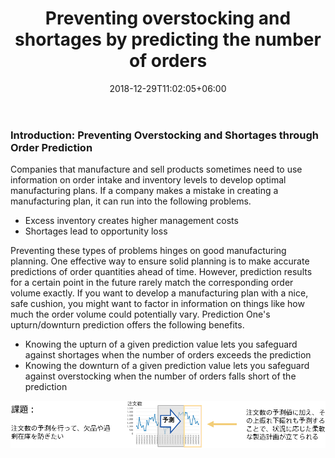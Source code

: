 ﻿---
title: "Preventing overstocking and shortages by predicting the number of orders"
date: 2018-12-29T11:02:05+06:00
lastmod: 2020-01-05T10:42:26+06:00
weight: 13
draft: false
# metaタグのパラメータ
meta:
  description: "This is a tutorial on Prediction One, a piece of software that can be easily operated by non-experts, which calculates predictions from data. This section explains how to use Prediction One, using the example of prevent overstocking and shortages by predicting the number of orders."
# クラウド・デスクトップ限定ページの場合は片方のみtrueにする
visible:
  is_cloud_only: true
  is_desktop_only: false
# 検索でヒットする文字列の指定
keywords:
  [
    "time series",
    "Number of orders",
    "tutorials",
    "Inventory",
    "Upturn/downturn",
    "How to use",
  ]
tutorial_page:
  is_next_exists: true
---

### Introduction: Preventing Overstocking and Shortages through Order Prediction

Companies that manufacture and sell products sometimes need to use information on order intake and inventory levels to develop optimal manufacturing plans. If a company makes a mistake in creating a manufacturing plan, it can run into the following problems.

- Excess inventory creates higher management costs
- Shortages lead to opportunity loss

Preventing these types of problems hinges on good manufacturing planning. One effective way to ensure solid planning is to make accurate predictions of order quantities ahead of time. However, prediction results for a certain point in the future rarely match the corresponding order volume exactly. If you want to develop a manufacturing plan with a nice, safe cushion, you might want to factor in information on things like how much the order volume could potentially vary. Prediction One's upturn/downturn prediction offers the following benefits.

- Knowing the upturn of a given prediction value lets you safeguard against shortages when the number of orders exceeds the prediction
- Knowing the downturn of a given prediction value lets you safeguard against overstocking when the number of orders falls short of the prediction

![](img_en/t_slide2.png)
